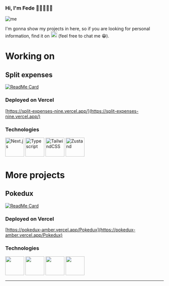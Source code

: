 ### Hi, I'm Fede 👋🏻👨🏼‍💻

![me](https://user-images.githubusercontent.com/86263343/213335553-09650828-d313-46fb-85ae-af7f6e6b5a1a.png)

I'm gonna show my projects in here, so if you are looking for personal information, find it on [<img src=https://user-images.githubusercontent.com/86263343/213340048-75cfd524-52a4-4ade-8fe3-5ddcb5d63de1.png width="20" height="20" alt="Linkedin logo">](https://www.linkedin.com/in/federicoponcela/?locale=en_US) (feel free to chat me 😁).

# Working on

## Split expenses
[![ReadMe Card](https://github-readme-stats-sigma-five.vercel.app/api/pin/?username=Fedevs&repo=SplitExpenses&show_owner=true)](https://github.com/Fedevs/SplitExpenses)

### Deployed on Vercel
[https://split-expenses-nine.vercel.app/](https://split-expenses-nine.vercel.app/)

### Technologies
<img width="60" src="https://github.com/Fedevs/Fedevs/assets/86263343/4ba380e0-2813-450c-8af9-6f02ffa70665" alt="Next.js"/>   <img width="60" src="https://github-production-user-asset-6210df.s3.amazonaws.com/86263343/271454803-c80f6f38-c06a-4059-9108-2c9b825c6102.png" alt="Typescript"/>   <img width="60" src="https://github.com/Fedevs/Fedevs/assets/86263343/bcc3b6e8-6ddb-4fed-9d13-1e3c34146ae7" alt="TailwindCSS"/>   <img width="60" src="https://github.com/Fedevs/Fedevs/assets/86263343/721e2a33-099f-40a5-898b-99e1ab6ad4d3" alt="Zustand"/>

# More projects

## Pokedux

[![ReadMe Card](https://github-readme-stats-sigma-five.vercel.app/api/pin/?username=Fedevs&repo=Pokedux&show_owner=true)](https://github.com/Fedevs/Pokedux)  

### Deployed on Vercel
[https://pokedux-amber.vercel.app/Pokedux](https://pokedux-amber.vercel.app/Pokedux)

### Technologies
<img width="60" src="https://user-images.githubusercontent.com/86263343/213344497-5d8489bc-06af-423e-a588-c77cf1a1f57e.png"/> <img width="60" src="https://user-images.githubusercontent.com/86263343/213344487-88d0022b-b542-439a-9784-ee57d2b1f343.png"/> <img width="60" src="https://user-images.githubusercontent.com/86263343/216745349-788e5910-e504-4727-bc94-5cd773a02d2f.png"/> <img width="60" src="https://user-images.githubusercontent.com/86263343/213885544-47015d45-a9b0-44f1-b6c4-ab44132809e3.svg"/>

---
